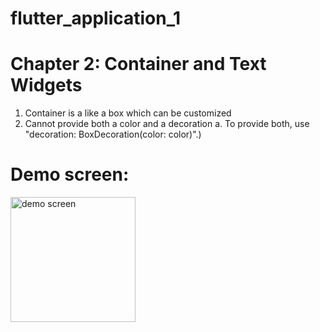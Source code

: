# flutter_application_1

# Chapter 2: Container and Text Widgets

1. Container is a like a box which can be customized
2. Cannot provide both a color and a decoration
   a. To provide both, use "decoration: BoxDecoration(color: color)".)

# Demo screen:

<img src="https://res.cloudinary.com/dhamikauser/image/upload/v1659354525/flutter-tut-demo/sim-screen-2_shifsl.png" alt="demo screen" width="200" />
